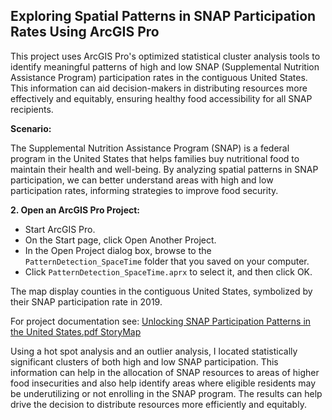 ## Exploring Spatial Patterns in SNAP Participation Rates Using ArcGIS Pro

This project uses ArcGIS Pro's optimized statistical cluster analysis tools to identify meaningful patterns of high and low SNAP (Supplemental Nutrition Assistance Program) participation rates in the contiguous United States.  This information can aid decision-makers in distributing resources more effectively and equitably, ensuring healthy food accessibility for all SNAP recipients.

**Scenario:**

The Supplemental Nutrition Assistance Program (SNAP) is a federal program in the United States that helps families buy nutritional food to maintain their health and well-being.  By analyzing spatial patterns in SNAP participation, we can better understand areas with high and low participation rates, informing strategies to improve food security.

**2. Open an ArcGIS Pro Project:**

* Start ArcGIS Pro.
* On the Start page, click Open Another Project. 
* In the Open Project dialog box, browse to the `PatternDetection_SpaceTime` folder that you saved on your computer.
* Click `PatternDetection_SpaceTime.aprx` to select it, and then click OK.

The map display counties in the contiguous United States, symbolized by their SNAP participation rate in 2019.


For project documentation see: [Unlocking SNAP Participation Patterns in the United States.pdf StoryMap](../section_6_communicate_your_analysis_using_storymaps/StoryMaps/Unlocking%20SNAP%20Participation%20Patterns%20in%20the%20United%20States/Unlocking%20SNAP%20Participation%20Patterns%20in%20the%20United%20States.pdf)


Using a hot spot analysis and an outlier analysis, I located statistically significant clusters of
both high and low SNAP participation. This information can help in the allocation of SNAP
resources to areas of higher food insecurities and also help identify areas where eligible residents
may be underutilizing or not enrolling in the SNAP program. The results can help drive the
decision to distribute resources more efficiently and equitably.